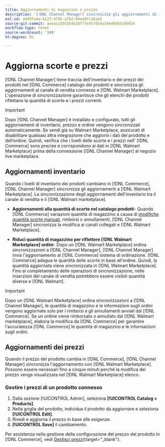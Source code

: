 ```yaml
---
title: Aggiornamenti di magazzino e prezzo
description: '[!DNL Channel Manager] sincronizza gli aggiornamenti di inventario e prezzo tra [!DNL Commerce] memorizzare e [!DNL Walmart Marketplace] in modo da poter gestire le operazioni del canale di vendita da [!DNL Commerce] Amministratore'
exl-id: 4dd9fa4a-b12f-4795-a7b2-84ea0fc26aa5
source-git-commit: aeeaca20cb54528f77e457d54a194d6603c08654
workflow-type: tm+mt
source-wordcount: '349'
ht-degree: 0%

---
```


# Aggiorna scorte e prezzi

[!DNL Channel Manager] tiene traccia dell&#39;inventario e dei prezzi dei prodotti nel [!DNL Commerce] catalogo dei prodotti e sincronizza gli aggiornamenti al canale di vendita connesso e [!DNL Walmart Marketplace]. L&#39;operazione di sincronizzazione garantisce che gli elenchi dei prodotti riflettano la quantità di scorte e i prezzi correnti.


>[!IMPORTANT]
>
>Dopo [!DNL Channel Manager] è installato e configurato, tutti gli aggiornamenti di inventario, prezzo e ordine vengono sincronizzati automaticamente. Se vendi già su Walmart Marketplace, assicurati di disabilitare qualsiasi altra integrazione che aggiorni i dati del prodotto e dell’ordine. Quindi, verifica che i livelli delle scorte e i prezzi nell&#39; [!DNL Commerce] sono precise e corrispondono ai dati in [!DNL Walmart Marketplace] prima della connessione [!DNL Channel Manager] al negozio live marketplace.


## Aggiornamenti inventario

Quando i livelli di inventario dei prodotti cambiano in [!DNL Commerce], [!DNL Channel Manager] sincronizza gli aggiornamenti a [!DNL Walmart Marketplace]. La sincronizzazione degli aggiornamenti dell&#39;inventario tra il canale di vendita e il [!DNL Walmart marketplace].

* **Aggiornamenti alla quantità di scorte nel catalogo prodotti**- Quando [!DNL Commerce] variazioni quantità di magazzino a causa di [modifiche quantità scorte manuali](https://docs.magento.com/user-guide/catalog/inventory-product-quantity.html), rimborsi o annullamenti, [!DNL Channel Manager] sincronizza la modifica ai canali collegati e [!DNL Walmart Marketplace].

* **Riduci quantità di magazzino per riflettere [!DNL Walmart Marketplace] ordini**- Dopo un [!DNL Walmart Marketplace] ordina sincronizzazioni a [!DNL Channel Manager], [!DNL Channel Manager] invia l&#39;aggiornamento al [!DNL Commerce] sistema di ordinazione. [!DNL Commerce] adegua le quantità delle scorte in base all&#39;ordine. Quindi, la quantità aggiornata viene sincronizzata in [!DNL Walmart Marketplace]. Fino al completamento delle operazioni di sincronizzazione, nelle inserzioni del canale di vendita potrebbero essere visibili quantità diverse e [!DNL Walmart].

>[!IMPORTANT]
>
>Dopo un [!DNL Walmart Marketplace] ordina sincronizzazioni a [!DNL Channel Manager], le quantità di magazzino e le informazioni sugli ordini vengono aggiornate solo per i rimborsi e gli annullamenti avviati dal [!DNL Commerce]. Se un ordine viene rimborsato o annullato dal [!DNL Walmart marketplace], elabora la modifica da [!DNL Commerce] per garantire l&#39;accuratezza [!DNL Commerce] le quantità di magazzino e le informazioni sugli ordini.

## Aggiornamenti dei prezzi

Quando il prezzo del prodotto cambia in [!DNL Commerce], [!DNL Channel Manager] sincronizza l&#39;aggiornamento con [!DNL Walmart Marketplace]. Possono essere necessari fino a cinque minuti perché la modifica del prezzo venga visualizzata nel [!DNL Walmart Marketplace] elenco.

### Gestire i prezzi di un prodotto connesso

1. Dalla sezione [!UICONTROL Admin], seleziona **[!UICONTROL Catalog > Products]**.
1. Nella griglia del prodotto, individua il prodotto da aggiornare e seleziona **[!UICONTROL Edit]**.
1. Rivedi e aggiorna il prezzo in base alle esigenze.
1. **[!UICONTROL Save]** il cambiamento.

Per assistenza nella gestione della configurazione del prezzo del prodotto in [!DNL Commerce], vedi [Gestisci prezzi](https://docs.magento.com/user-guide/catalog/pricing.html){target="_blank"}.
